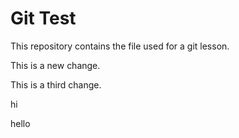 # Git Test

This repository contains the file used for a git lesson.

This is a new change.

This is a third change.

hi

hello

